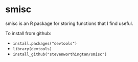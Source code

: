 # smisc

smisc is an R package for storing functions that I find useful.

To install from github:

* `install.packages("devtools")`
* `library(devtools)`
* `install_github("stevenworthington/smisc")`
